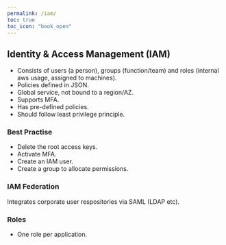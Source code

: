 ```yaml
---
permalink: /iam/
toc: true
toc_icon: "book_open"
---
```


## Identity & Access Management (IAM)

- Consists of users (a person), groups (function/team) and roles (internal aws usage, assigned to machines).
- Policies defined in JSON.
- Global service, not bound to a region/AZ.
- Supports MFA.
- Has pre-defined policies.
- Should follow least privilege principle.

### Best Practise

- Delete the root access keys.
- Activate MFA.
- Create an IAM user.
- Create a group to allocate permissions.

### IAM Federation

Integrates corporate user respositories via SAML (LDAP etc).

### Roles

- One role per application.
